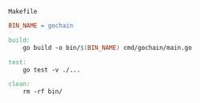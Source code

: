 
`Makefile`
```makefile
BIN_NAME = gochain

build:
	go build -o bin/$(BIN_NAME) cmd/gochain/main.go

test:
	go test -v ./...

clean:
	rm -rf bin/